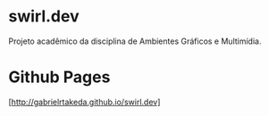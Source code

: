 # swirl.dev
Projeto acadêmico da disciplina de Ambientes Gráficos e Multimídia.

# Github Pages
[http://gabrielrtakeda.github.io/swirl.dev]
